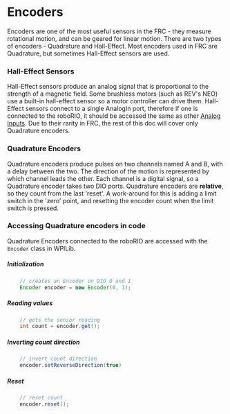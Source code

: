 # Encoders
Encoders are one of the most useful sensors in the FRC - they measure rotational motion, and can be geared for linear motion.
There are two types of encoders - Quadrature and Hall-Effect. Most encoders used in FRC are Quadrature, but sometimes Hall-Effect sensors are used.
### Hall-Effect Sensors
Hall-Effect sensors produce an analog signal that is proportional to the strength of a magnetic field. Some brushless motors (such as REV's NEO) use a built-in hall-effect sensor so a motor controller can drive them. Hall-Effect sensors connect to a single AnalogIn port, therefore if one is connected to the roboRIO, it should be accessed the same as other [Analog Inputs](./AnalogInput.md). Due to their rarity in FRC, the rest of this doc will cover only Quadrature encoders.
### Quadrature Encoders
Quadrature encoders produce pulses on two channels named A and B, with a delay between the two. The direction of the motion is represented by which channel leads the other. Each channel is a digital signal, so a Quadrature encoder takes two DIO ports. Quadrature encoders are **relative**, so they count from the last 'reset'. A work-around for this is adding a limit switch in the 'zero' point, and resetting the encoder count when the limit switch is pressed. 
### Accessing Quadrature encoders in code
Quadrature Encoders connected to the roboRIO are accessed with the `Encoder` class in WPILib. 
##### Initialization
```java
    // creates an Encoder on DIO 0 and 1
    Encoder encoder = new Encoder(0, 1);
```
##### Reading values
```java
    // gets the sensor reading
    int count = encoder.get();
```
##### Inverting count direction
```java
    // invert count direction
    encoder.setReverseDirection(true)
```
##### Reset
```java
    // reset count 
    encoder.reset();
```